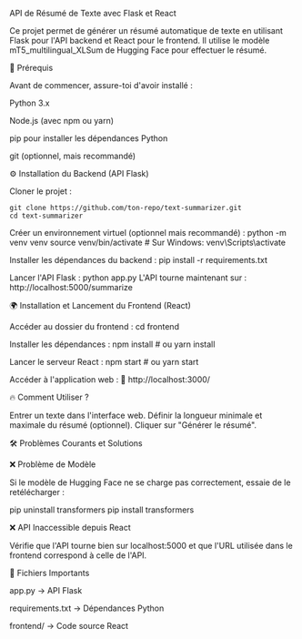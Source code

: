 API de Résumé de Texte avec Flask et React

Ce projet permet de générer un résumé automatique de texte en utilisant Flask pour l'API backend et React pour le frontend. Il utilise le modèle mT5_multilingual_XLSum de Hugging Face pour effectuer le résumé.

📌 Prérequis

Avant de commencer, assure-toi d'avoir installé :

Python 3.x

Node.js (avec npm ou yarn)

pip pour installer les dépendances Python

git (optionnel, mais recommandé)

⚙️ Installation du Backend (API Flask)

Cloner le projet :

    git clone https://github.com/ton-repo/text-summarizer.git
    cd text-summarizer
Créer un environnement virtuel (optionnel mais recommandé) :
    python -m venv venv
    source venv/bin/activate  # Sur Windows: venv\Scripts\activate
    
Installer les dépendances du backend :
    pip install -r requirements.txt
    
Lancer l'API Flask :
    python app.py
L'API tourne maintenant sur : http://localhost:5000/summarize

🌍 Installation et Lancement du Frontend (React)

Accéder au dossier du frontend :
    cd frontend
    
Installer les dépendances :
    npm install  # ou yarn install
    
Lancer le serveur React :
    npm start  # ou yarn start

Accéder à l'application web :
📍 http://localhost:3000/

🔥 Comment Utiliser ?

Entrer un texte dans l'interface web.
Définir la longueur minimale et maximale du résumé (optionnel).
Cliquer sur "Générer le résumé".

🛠 Problèmes Courants et Solutions

❌ Problème de Modèle

Si le modèle de Hugging Face ne se charge pas correctement, essaie de le retélécharger :

pip uninstall transformers
pip install transformers

❌ API Inaccessible depuis React

Vérifie que l'API tourne bien sur localhost:5000 et que l'URL utilisée dans le frontend correspond à celle de l'API.

🐝 Fichiers Importants

app.py → API Flask

requirements.txt → Dépendances Python

frontend/ → Code source React
